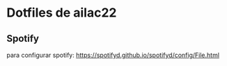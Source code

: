# Dotfiles de ailac22


## Spotify

para configurar spotify: 
https://spotifyd.github.io/spotifyd/config/File.html
